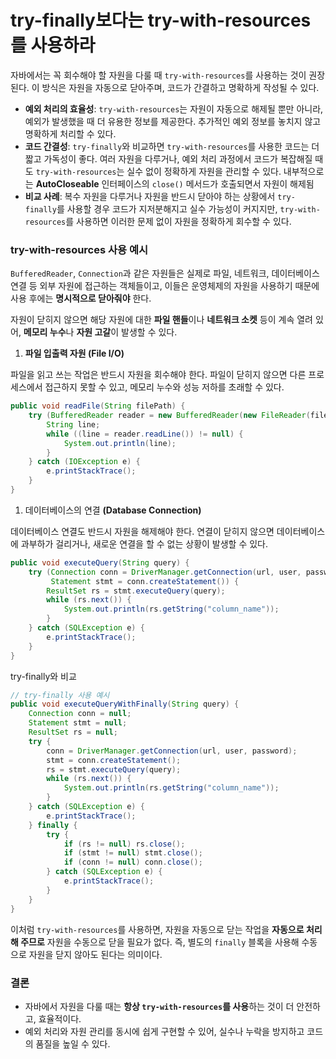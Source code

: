 # try-finally보다는 try-with-resources를 사용하라

자바에서는 꼭 회수해야 할 자원을 다룰 때 `try-with-resources`를 사용하는 것이 권장된다. 이 방식은 자원을 자동으로 닫아주며, 코드가 간결하고 명확하게 작성될 수 있다.

- **예외 처리의 효율성**: `try-with-resources`는 자원이 자동으로 해제될 뿐만 아니라, 예외가 발생했을 때 더 유용한 정보를 제공한다. 추가적인 예외 정보를 놓치지 않고 명확하게 처리할 수 있다.
- **코드 간결성**: `try-finally`와 비교하면 `try-with-resources`를 사용한 코드는 더 짧고 가독성이 좋다. 여러 자원을 다루거나, 예외 처리 과정에서 코드가 복잡해질 때도 `try-with-resources`는 실수 없이 정확하게 자원을 관리할 수 있다. 내부적으로는 **AutoCloseable** 인터페이스의 `close()` 메서드가 호출되면서 자원이 해제됨
- **비교 사례**: 복수 자원을 다루거나 자원을 반드시 닫아야 하는 상황에서 `try-finally`를 사용할 경우 코드가 지저분해지고 실수 가능성이 커지지만, `try-with-resources`를 사용하면 이러한 문제 없이 자원을 정확하게 회수할 수 있다.


### try-with-resources 사용 예시

`BufferedReader`, `Connection`과 같은 자원들은 실제로 파일, 네트워크, 데이터베이스 연결 등 외부 자원에 접근하는 객체들이고, 이들은 운영체제의 자원을 사용하기 때문에 사용 후에는 **명시적으로 닫아줘야** 한다.

자원이 닫히지 않으면 해당 자원에 대한 **파일 핸들**이나 **네트워크 소켓** 등이 계속 열려 있어, **메모리 누수**나 **자원 고갈**이 발생할 수 있다.

1. **파일 입출력 자원 (File I/O)**

파일을 읽고 쓰는 작업은 반드시 자원을 회수해야 한다. 파일이 닫히지 않으면 다른 프로세스에서 접근하지 못할 수 있고, 메모리 누수와 성능 저하를 초래할 수 있다.

```java
public void readFile(String filePath) {
    try (BufferedReader reader = new BufferedReader(new FileReader(filePath))) {
        String line;
        while ((line = reader.readLine()) != null) {
            System.out.println(line);
        }
    } catch (IOException e) {
        e.printStackTrace();
    }
}
```

1. 데이터베이스의 연결 **(Database Connection)**

데이터베이스 연결도 반드시 자원을 해제해야 한다. 연결이 닫히지 않으면 데이터베이스에 과부하가 걸리거나, 새로운 연결을 할 수 없는 상황이 발생할 수 있다.

```java
public void executeQuery(String query) {
    try (Connection conn = DriverManager.getConnection(url, user, password);
         Statement stmt = conn.createStatement()) {
        ResultSet rs = stmt.executeQuery(query);
        while (rs.next()) {
            System.out.println(rs.getString("column_name"));
        }
    } catch (SQLException e) {
        e.printStackTrace();
    }
}
```

try-finally와 비교

```java
// try-finally 사용 예시
public void executeQueryWithFinally(String query) {
    Connection conn = null;
    Statement stmt = null;
    ResultSet rs = null;
    try {
        conn = DriverManager.getConnection(url, user, password);
        stmt = conn.createStatement();
        rs = stmt.executeQuery(query);
        while (rs.next()) {
            System.out.println(rs.getString("column_name"));
        }
    } catch (SQLException e) {
        e.printStackTrace();
    } finally {
        try {
            if (rs != null) rs.close();
            if (stmt != null) stmt.close();
            if (conn != null) conn.close();
        } catch (SQLException e) {
            e.printStackTrace();
        }
    }
}

```

이처럼 `try-with-resources`를 사용하면, 자원을 자동으로 닫는 작업을 **자동으로 처리해 주므로** 자원을 수동으로 닫을 필요가 없다. 즉, 별도의 `finally` 블록을 사용해 수동으로 자원을 닫지 않아도 된다는 의미이다.

### 결론

- 자바에서 자원을 다룰 때는 **항상 `try-with-resources`를 사용**하는 것이 더 안전하고, 효율적이다.
- 예외 처리와 자원 관리를 동시에 쉽게 구현할 수 있어, 실수나 누락을 방지하고 코드의 품질을 높일 수 있다.